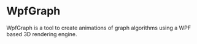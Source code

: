 # WpfGraph
WpfGraph is a tool to create animations of graph algorithms using a WPF based 3D rendering engine.
